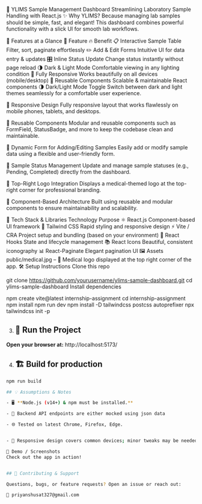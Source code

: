 🧪 YLIMS Sample Management Dashboard
Streamlining Laboratory Sample Handling with React.js
✨ Why YLIMS?
Because managing lab samples should be simple, fast, and elegant! This dashboard combines powerful functionality with a slick UI for smooth lab workflows.

🚀 Features at a Glance
🌟 Feature	🔥 Benefit
📋 Interactive Sample Table	Filter, sort, paginate effortlessly
✏️ Add & Edit Forms	Intuitive UI for data entry & updates
🎛️ Inline Status Update	Change status instantly without page reload
🌗 Dark & Light Mode	Comfortable viewing in any lighting condition
📱 Fully Responsive	Works beautifully on all devices (mobile/desktop)
🔧 Reusable Components	Scalable & maintainable React components
🌗 Dark/Light Mode Toggle
Switch between dark and light themes seamlessly for a comfortable user experience.

📱 Responsive Design
Fully responsive layout that works flawlessly on mobile phones, tablets, and desktops.

🧩 Reusable Components
Modular and reusable components such as FormField, StatusBadge, and more to keep the codebase clean and maintainable.

📝 Dynamic Form for Adding/Editing Samples
Easily add or modify sample data using a flexible and user-friendly form.

🔄 Sample Status Management
Update and manage sample statuses (e.g., Pending, Completed) directly from the dashboard.

🏥 Top-Right Logo Integration
Displays a medical-themed logo at the top-right corner for professional branding.

🧱 Component-Based Architecture
Built using reusable and modular components to ensure maintainability and scalability.

🧰 Tech Stack & Libraries
Technology	Purpose
⚛️ React.js	Component-based UI framework
🎨 Tailwind CSS	Rapid styling and responsive design
⚡ Vite / CRA	Project setup and bundling (based on your environment)
🔁 React Hooks	State and lifecycle management
📚 React Icons	Beautiful, consistent iconography
📊 React-Paginate	Elegant pagination UI
🖼️ Assets
public/medical.jpg – 🏥 Medical logo displayed at the top right corner of the app.
🛠️ Setup Instructions
Clone this repo

git clone https://github.com/yourusername/ylims-sample-dashboard.git
cd ylims-sample-dashboard
Install dependencies

npm create vite@latest internship-assignment
cd internship-assignment
npm install
npm run dev
npm install -D tailwindcss postcss autoprefixer
npx tailwindcss init -p

3. ## 🚀 Run the Project

**Open your browser at:**
http://localhost:5173/

4. ## 🏗️ Build for production

```bash
npm run build

## 💡 Assumptions & Notes

- 🖥️ **Node.js (v14+) & npm must be installed.**

- 🔗 Backend API endpoints are either mocked using json data

- 🌐 Tested on latest Chrome, Firefox, Edge.


- 📱 Responsive design covers common devices; minor tweaks may be needed for edge cases.

🎥 Demo / Screenshots
Check out the app in action!


## 🤝 Contributing & Support

Questions, bugs, or feature requests? Open an issue or reach out:

📧 priyanshusat327@gmail.com
